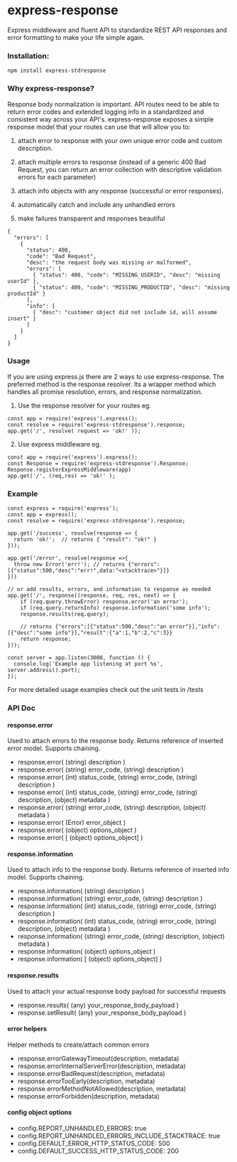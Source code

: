 # express-response 

Express middleware and fluent API to standardize REST API responses and error formatting to make your life simple again.

### Installation:
```
npm install express-stdresponse
```

### Why express-response?
Response body normalization is important. API routes need to be able to return error codes and extended logging info in a standardized and consistent way across your API's. express-response exposes a simple response model that your routes can use that will allow you to:

1. attach error to response with your own unique error code and custom description. 

2. attach multiple errors to response (instead of a generic 400 Bad Request, you can return an error collection with descriptive validation errors for each parameter)

3. attach info objects with any response (successful or error responses).

4. automatically catch and include any unhandled errors

5. make failures transparent and responses beautiful
```
{
  "errors": [
    {
      "status": 400,
      "code": "Bad Request",
      "desc": "the request body was missing or malformed",
      "errors": [
        { "status": 400, "code": "MISSING_USERID", "desc": "missing userId" },
        { "status": 400, "code": "MISSING_PRODUCTID", "desc": "missing productId" }
      ],
      "info": [ 
        { "desc": "customer object did not include id, will assume insert" } 
      ]
    }
  ]
}
```

### Usage 
If you are using express.js there are 2 ways to use express-response.
The preferred method is the response resolver. Its a wrapper method which
handles all promise resolution, errors, and response normalization.

1. Use the response resolver for your routes eg.
```
const app = require('express').express();
const resolve = require('express-stdresponse').response;
app.get('/', resolve( request => 'ok!' ));
```

2. Use express middleware eg.
```
const app = require('express').express();
const Response = require('express-stdresponse').Response;
Response.registerExpressMiddleware(app)
app.get('/', (req,res) => 'ok!' );
```

### Example
```
const express = require('express');
const app = express();
const resolve = require('express-stdresponse').response;

app.get('/success', resolve(response => {
  return 'ok!';  // returns { "result": "ok!" }
}));

app.get('/error', resolve(response =>{
  throw new Error('err!'); // returns {"errors":[{"status":500,"desc":"err!",data:"<stacktrace>"}]}
}))

// or add results, errors, and information to response as needed
app.get('/', response((response, req, res, next) => {
    if (req.query.throwError) response.error('an error');
    if (req.query.returnInfo) response.information('some info');    
    response.results(req.query); 

    // returns {"errors":[{"status":500,"desc":"an error"}],"info":[{"desc":"some info"}],"result":{"a":1,"b":2,"c":3}}
    return response;
}));

const server = app.listen(3000, function () {
  console.log('Example app listening at port %s', server.address().port);
});
```

For more detailed usage examples check out the unit tests in /tests

### API Doc

#### response.error
Used to attach errors to the response body. Returns reference of inserted error model. Supports chaining.
* response.error( (string) description ) 
* response.error( (string) error_code, (string) description )
* response.error( (int) status_code, (string) error_code, (string) description )
* response.error( (int) status_code, (string) error_code, (string) description, (object) metadata )
* response.error( (string) error_code, (string) description, (object) metadata )
* response.error( (Error) error_object )
* response.error( (object) options_object )
* response.error( [ (object) options_object] )

#### response.information
Used to attach info to the response body. Returns reference of inserted info model. Supports chaining.
* response.information( (string) description ) 
* response.information( (string) error_code, (string) description )
* response.information( (int) status_code, (string) error_code, (string) description )
* response.information( (int) status_code, (string) error_code, (string) description, (object) metadata )
* response.information( (string) error_code, (string) description, (object) metadata )
* response.information( (object) options_object )
* response.information( [ (object) options_object] )

#### response.results
Used to attach your actual response body payload for successful requests
* response.results( (any) your_response_body_payload )
* response.setResult( (any) your_response_body_payload )

#### error helpers
Helper methods to create/attach common errors
* response.errorGatewayTimeout(description, metadata)
* response.errorInternalServerError(description, metadata)
* response.errorBadRequest(description, metadata)
* response.errorTooEarly(description, metadata)
* response.errorMethodNotAllowed(description, metadata)
* response.errorForbidden(description, metadata)

#### config object options
* config.REPORT_UNHANDLED_ERRORS: true
* config.REPORT_UNHANDLED_ERRORS_INCLUDE_STACKTRACE: true
* config.DEFAULT_ERROR_HTTP_STATUS_CODE: 500
* config.DEFAULT_SUCCESS_HTTP_STATUS_CODE: 200

